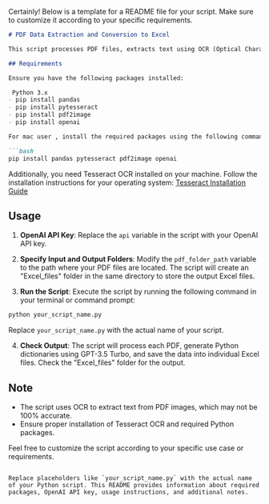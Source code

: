 Certainly! Below is a template for a README file for your script. Make sure to customize it according to your specific requirements.

```markdown
# PDF Data Extraction and Conversion to Excel

This script processes PDF files, extracts text using OCR (Optical Character Recognition), and utilizes GPT-3.5 Turbo for generating Python dictionaries based on the extracted text. The extracted data is then saved into individual Excel files.

## Requirements

Ensure you have the following packages installed:

 Python 3.x
- pip install pandas
- pip install pytesseract
- pip install pdf2image
- pip install openai

For mac user , install the required packages using the following command:

```bash
pip install pandas pytesseract pdf2image openai
```

Additionally, you need Tesseract OCR installed on your machine. Follow the installation instructions for your operating system: [Tesseract Installation Guide](https://github.com/tesseract-ocr/tesseract)

## Usage

1. **OpenAI API Key**: Replace the `api` variable in the script with your OpenAI API key.

2. **Specify Input and Output Folders**: Modify the `pdf_folder_path` variable to the path where your PDF files are located. The script will create an "Excel_files" folder in the same directory to store the output Excel files.

3. **Run the Script**: Execute the script by running the following command in your terminal or command prompt:

```bash
python your_script_name.py
```

Replace `your_script_name.py` with the actual name of your script.

4. **Check Output**: The script will process each PDF, generate Python dictionaries using GPT-3.5 Turbo, and save the data into individual Excel files. Check the "Excel_files" folder for the output.

## Note

- The script uses OCR to extract text from PDF images, which may not be 100% accurate.
- Ensure proper installation of Tesseract OCR and required Python packages.

Feel free to customize the script according to your specific use case or requirements.
```

Replace placeholders like `your_script_name.py` with the actual name of your Python script. This README provides information about required packages, OpenAI API key, usage instructions, and additional notes.
